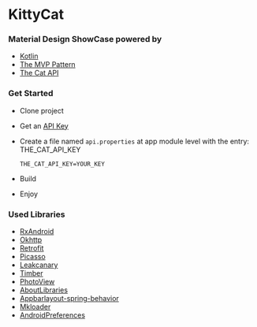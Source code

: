 # KittyCat

### Material Design ShowCase powered by
* [Kotlin](https://kotlinlang.org/)
* [The MVP Pattern](https://en.wikipedia.org/wiki/Model%E2%80%93view%E2%80%93presenter)
* [The Cat API](https://thecatapi.com)

### Get Started
*   Clone project
*   Get an [API Key](https://thecatapi.com/api-key-registration.html)
*   Create a file named `api.properties` at app module level with the entry: THE_CAT_API_KEY    
    ```
    THE_CAT_API_KEY=YOUR_KEY
    ```
    
*   Build
*   Enjoy

### Used Libraries
* [RxAndroid](https://github.com/ReactiveX/RxAndroid/)
* [Okhttp](http://square.github.io/okhttp/)
* [Retrofit](http://square.github.io/retrofit/)
* [Picasso](http://square.github.io/picasso/)
* [Leakcanary](https://github.com/square/leakcanary)
* [Timber](https://github.com/JakeWharton/timber/)
* [PhotoView](https://github.com/chrisbanes/PhotoView/)
* [AboutLibraries](https://github.com/mikepenz/AboutLibraries/)
* [Appbarlayout-spring-behavior](https://github.com/ToDou/appbarlayout-spring-behavior)
* [Mkloader](https://github.com/nntuyen/mkloader)
* [AndroidPreferences](https://github.com/maiktheknife/AndroidPreferences)

